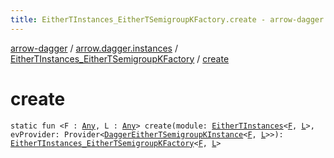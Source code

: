 ```yaml
---
title: EitherTInstances_EitherTSemigroupKFactory.create - arrow-dagger
---
```


[arrow-dagger](../../index.html) / [arrow.dagger.instances](../index.html) / [EitherTInstances_EitherTSemigroupKFactory](index.html) / [create](./create.html)

# create

`static fun <F : `[`Any`](https://kotlinlang.org/api/latest/jvm/stdlib/kotlin/-any/index.html)`, L : `[`Any`](https://kotlinlang.org/api/latest/jvm/stdlib/kotlin/-any/index.html)`> create(module: `[`EitherTInstances`](../-either-t-instances/index.html)`<`[`F`](create.html#F)`, `[`L`](create.html#L)`>, evProvider: Provider<`[`DaggerEitherTSemigroupKInstance`](../-dagger-either-t-semigroup-k-instance/index.html)`<`[`F`](create.html#F)`, `[`L`](create.html#L)`>>): `[`EitherTInstances_EitherTSemigroupKFactory`](index.html)`<`[`F`](create.html#F)`, `[`L`](create.html#L)`>`